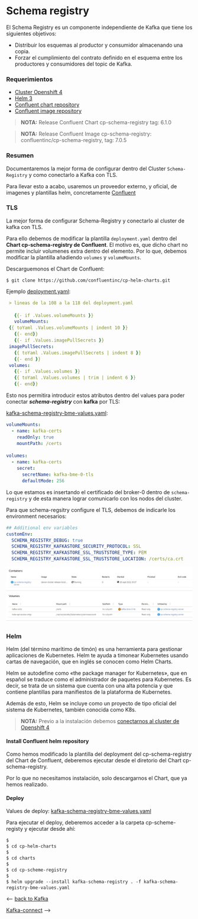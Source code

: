 # Schema registry

El Schema Registry es un componente independiente de Kafka que tiene los siguientes objetivos: 
 - Distribuir los esquemas al productor y consumidor almacenando una copia. 
 - Forzar el cumplimiento del contrato definido en el esquema entre los productores y consumidores del topic de Kafka.

### Requerimientos

- [Cluster Openshift 4]
- [Helm 3]
- [Confluent chart repository]
- [Confluent image repository]

>**NOTA:** Release Confluent Chart cp-schema-registry tag: 6.1.0

>**NOTA:** Release Confluent Image cp-schema-registry: confluentinc/cp-schema-registry, tag: 7.0.5


### Resumen

Documentaremos la mejor forma de configurar dentro del Cluster `Schema-Registry` y como conectarlo a Kafka con TLS.

Para llevar esto a acabo, usaremos un proveedor externo, y oficial, de imagenes y plantillas helm, concretamente [Confluent]

### TLS

La mejor forma de configurar Schema-Registry y conectarlo al cluster de kafka con TLS.

Para ello debemos de modificar la plantilla `deployment.yaml` dentro del **Chart cp-schema-registry de Confluent**. El motivo es, que dicho chart no permite incluir volumenes extra dentro del elemento. Por lo que, debemos modificar la plantilla añadiendo `volumes` y `volumeMounts`.

Descarguemonos el Chart de Confluent:

```shell
$ git clone https://github.com/confluentinc/cp-helm-charts.git
```

Ejemplo [deployment.yaml]:

```yaml
 > lineas de la 108 a la 118 del deployment.yaml

   {{- if .Values.volumeMounts }}
   volumeMounts:
 {{ toYaml .Values.volumeMounts | indent 10 }}
   {{- end}}
   {{- if .Values.imagePullSecrets }}
 imagePullSecrets:
   {{ toYaml .Values.imagePullSecrets | indent 8 }}
   {{- end }}
 volumes:
   {{- if .Values.volumes }}
   {{ toYaml .Values.volumes | trim | indent 6 }}
   {{- end}}
```
Esto nos permitira introducir estos atributos dentro del values para poder conectar **_schema-registry_** con **kafka** por TLS:

[kafka-schema-registry-bme-values.yaml]:

```yaml
volumeMounts:
  - name: kafka-certs
    readOnly: true
    mountPath: /certs
    
volumes:
  - name: kafka-certs
    secret:
      secretName: kafka-bme-0-tls
      defaultMode: 256
```
Lo que estamos es insertando el certificado del broker-0 dentro de `schema-registry` y de esta manera lograr comunicarlo con los nodos del cluster.

Para que schema-regsitry configure el TLS, debemos de indicarle los environment necesarios:

```yaml
## Additional env variables
customEnv: 
  SCHEMA_REGISTRY_DEBUG: true
  SCHEMA_REGISTRY_KAFKASTORE_SECURITY_PROTOCOL: SSL
  SCHEMA_REGISTRY_KAFKASTORE_SSL_TRUSTSTORE_TYPE: PEM
  SCHEMA_REGISTRY_KAFKASTORE_SSL_TRUSTSTORE_LOCATION: /certs/ca.crt
```

![schema-registry-volumes.jpg](../images/schema-registry-volumes.jpg)

### Helm

Helm (del término marítimo de timón) es una herramienta para gestionar aplicaciones de Kubernetes. Helm te ayuda a timonear Kubernetes usando cartas de navegación, que en inglés se conocen como Helm Charts.

Helm se autodefine como «the package manager for Kubernetes», que en español se traduce como el administrador de paquetes para Kubernetes. Es decir, se trata de un sistema que cuenta con una alta potencia y que contiene plantillas para manifiestos de la plataforma de Kubernetes.

Además de esto, Helm se incluye como un proyecto de tipo oficial del sistema de Kubernetes, también conocida como K8s.

>**NOTA:** Previo a la instalación debemos [conectarnos al cluster de Openshift 4]

#### Install Confluent helm repository

Como hemos modificado la plantilla del deployment del cp-schema-registry del Chart de Confluent, deberemos ejecutar desde el diretorio del Chart cp-schema-registry.

Por lo que no necesitamos instalación, solo descargarnos el Chart, que ya hemos realizado.


#### Deploy

Values de deploy:
[kafka-schema-registry-bme-values.yaml](../kafka-obj-repository/kafka-schema-registry-bme-values.yaml)

Para ejecutar el deploy, deberemos acceder a la carpeta cp-scheme-registy y ejecutar desde ahí:

```shell
$
$ cd cp-helm-charts
$
$ cd charts
$
$ cd cp-scheme-registry
$
$ helm upgrade --install kafka-schema-registry . -f kafka-schema-registry-bme-values.yaml
```

<-- [back to Kafka]

[Kafka-connect] -->





[back to Kafka]: ../Readme.md
[Kafka-connect]: ../Kafka-connect/Readme.md
[Cluster Openshift 4]: (https://docs.openshift.com/container-platform/4.6/welcome/index.html)
[Helm 3]: (https://helm.sh/)
[Confluent]: (https://www.confluent.io/)
[Confluent chart repository]: (https://github.com/confluentinc/cp-helm-charts)
[Confluent image repository]: (https://hub.docker.com/u/confluentinc)
[conectarnos al cluster de Openshift 4]: ../opc4-connect.md
[deploy de Kafka]: ../Readme.md#deploy
[deployment.yaml]: ../kafka-obj-repository/para%20schema-registry/deployment.yaml
[kafka-schema-registry-bme-values.yaml]: ../kafka-obj-repository/kafka-schema-registry-bme-values.yaml
